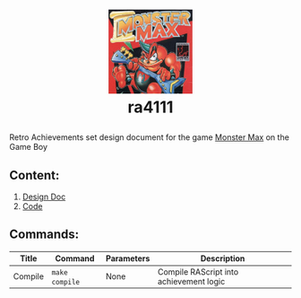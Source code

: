 # <p align="center"><img src="assets/monstermax.jpeg" width="150" /><br>ra4111
Retro Achievements set design document for the game [Monster Max](https://retroachievements.org/game/4111) on the Game Boy

## Content:

1. [Design Doc](DESIGN.md)
1. [Code](4111.rascript)

## Commands:

|Title|Command|Parameters|Description|
|-|-|-|-|
|Compile|`make compile`|None|Compile RAScript into achievement logic|